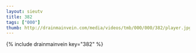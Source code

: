 ```yaml
--- 
layout: sieutv
title: 382
tags: ["000"]
thumb: http://drainmainvein.com/media/videos/tmb/000/000/382/player.jpg
---
```

{% include drainmainvein key="382" %} 

